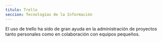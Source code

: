 ```yaml
---
titulo: Trello
seccion: Tecnologías de la Información
---
```


El uso de trello ha sido de gran ayuda en la administración de proyectos tanto personales como en colaboración con equipos pequeños.
